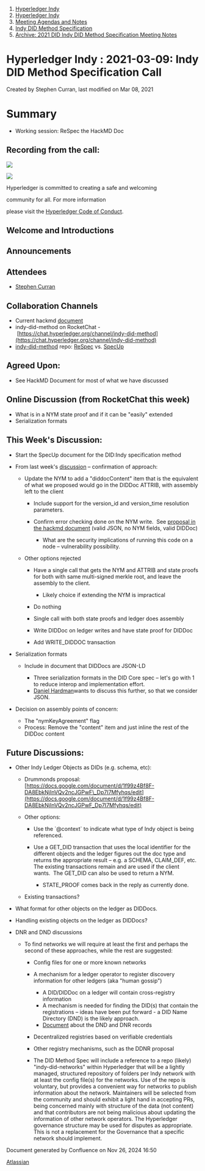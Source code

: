 1. [Hyperledger Indy](index.html)
2. [Hyperledger Indy](Hyperledger-Indy_19464194.html)
3. [Meeting Agendas and Notes](Meeting-Agendas-and-Notes_19464715.html)
4. [Indy DID Method Specification](Indy-DID-Method-Specification_19465516.html)
5. [Archive: 2021 DID Indy DID Method Specification Meeting Notes](19465622.html)

# Hyperledger Indy : 2021-03-09: Indy DID Method Specification Call

Created by Stephen Curran, last modified on Mar 08, 2021

# Summary

- Working session: ReSpec the HackMD Doc

## Recording from the call:

![](https://wiki.hyperledger.org/download/attachments/29034696/Antitrustnotice.png?version=1&modificationDate=1581695654000&api=v2)

![](https://wiki.hyperledger.org/download/attachments/2392771/welcome.png?version=2&modificationDate=1572450107000&api=v2)

Hyperledger is committed to creating a safe and welcoming

community for all. For more information

please visit the [Hyperledger Code of Conduct](https://lf-hyperledger.atlassian.net/wiki/spaces/HYP/pages/19595281/Hyperledger+Code+of+Conduct).

## Welcome and Introductions

## Announcements

## Attendees

- [Stephen Curran](https://lf-hyperledger.atlassian.net/wiki/people/557058:d676f135-ecd6-465b-b7eb-f87976bf4569?ref=confluence)

## Collaboration Channels

- Current hackmd [document](https://hackmd.io/@icZC4epNSnqBbYE0hJYseA/S1eUS2BQw)
- indy-did-method on RocketChat - [https://chat.hyperledger.org/channel/indy-did-method](https://chat.hyperledger.org/channel/indy-did-method)
- [indy-did-method](https://github.com/hyperledger/indy-did-method) repo: [ReSpec](https://github.com/transmute-industries/respec-github-pages) vs. [SpecUp](https://github.com/decentralized-identity/spec-up)

## Agreed Upon:

- See HackMD Document for most of what we have discussed

## Online Discussion (from RocketChat this week)

- What is in a NYM state proof and if it can be "easily" extended
- Serialization formats

## This Week's Discussion:

- Start the SpecUp document for the DID:Indy specification method
- From last week's [discussion](https://lf-hyperledger.atlassian.net/wiki/display/indy/2021-02-16%3A+Indy+DID+Method+Specification+Call) – confirmation of approach:
  
  - Update the NYM to add a "diddocContent" item that is the equivalent of what we proposed would go in the DIDDoc ATTRIB, with assembly left to the client 
    
    - Include support for the version\_id and version\_time resolution parameters.
    - Confirm error checking done on the NYM write.  See [proposal in the hackmd document](https://hackmd.io/@icZC4epNSnqBbYE0hJYseA/S1eUS2BQw#Update) (valid JSON, no NYM fields, valid DIDDoc)
      
      - What are the security implications of running this code on a node – vulnerability possibility.
  - Other options rejected
    
    - Have a single call that gets the NYM and ATTRIB and state proofs for both with same multi-signed merkle root, and leave the assembly to the client.
      
      - Likely choice if extending the NYM is impractical
    - Do nothing
    - Single call with both state proofs and ledger does assembly
    - Write DIDDoc on ledger writes and have state proof for DIDDoc
    - Add WRITE\_DIDDOC transaction
- Serialization formats
  
  - Include in document that DIDDocs are JSON-LD
    
    - Three serialization formats in the DID Core spec – let's go with 1 to reduce interop and implementation effort.
    - [Daniel Hardman](https://lf-hyperledger.atlassian.net/wiki/people/557058:d8f2338c-759d-4e0c-bb47-14386507f414?ref=confluence)wants to discuss this further, so that we consider JSON.
- Decision on assembly points of concern:
  
  - The "nymKeyAgreement" flag
  - Process: Remove the "content" item and just inline the rest of the DIDDoc content

## Future Discussions:

- Other Indy Ledger Objects as DIDs (e.g. schema, etc):
  
  - Drummonds proposal: [https://docs.google.com/document/d/1f99z4Bf8F-DA8EbkNjInVQv2ncJGPwF\_Dp7I7Mfyhqs/edit](https://docs.google.com/document/d/1f99z4Bf8F-DA8EbkNjInVQv2ncJGPwF_Dp7I7Mfyhqs/edit)
  - Other options:
    
    - Use the \`@context\` to indicate what type of Indy object is being referenced.
    - Use a GET\_DID transaction that uses the local identifier for the different objects and the ledger figures out the doc type and returns the appropriate result – e.g. a SCHEMA, CLAIM\_DEF, etc.  The existing transactions remain and are used if the client wants.  The GET\_DID can also be used to return a NYM.
      
      - STATE\_PROOF comes back in the reply as currently done.
  - Existing transactions?
- What format for other objects on the ledger as DIDDocs.
- Handling existing objects on the ledger as DIDDocs?
- DNR and DND discussions
  
  - To find networks we will require at least the first and perhaps the second of these approaches, while the rest are suggested:
    
    - Config files for one or more known networks
    - A mechanism for a ledger operator to register discovery information for other ledgers (aka "human gossip")
      
      - A DID/DIDDoc on a ledger will contain cross-registry information
      - A mechanism is needed for finding the DID(s) that contain the registrations – ideas have been put forward - a DID Name Directory (DND) is the likely approach.
      - [Document](https://docs.google.com/document/d/1qLCaUiPtFZVNVUkAcLOhkPDPFs-ealTQmmy4HvYYhXQ/edit?usp=sharing) about the DND and DNR records
    - Decentralized registries based on verifiable credentials
    - Other registry mechanisms, such as the DDNR proposal
    - The DID Method Spec will include a reference to a repo (likely) "indy-did-networks" within Hyperledger that will be a lightly managed, structured repository of folders per Indy network with at least the config file(s) for the networks. Use of the repo is voluntary, but provides a convenient way for networks to publish information about the network. Maintainers will be selected from the community and should exhibit a light hand in accepting PRs, being concerned mainly with structure of the data (not content) and that contributors are not being malicious about updating the information of other network operators. The Hyperledger governance structure may be used for disputes as appropriate. This is not a replacement for the Governance that a specific network should implement.

Document generated by Confluence on Nov 26, 2024 16:50

[Atlassian](http://www.atlassian.com/)
